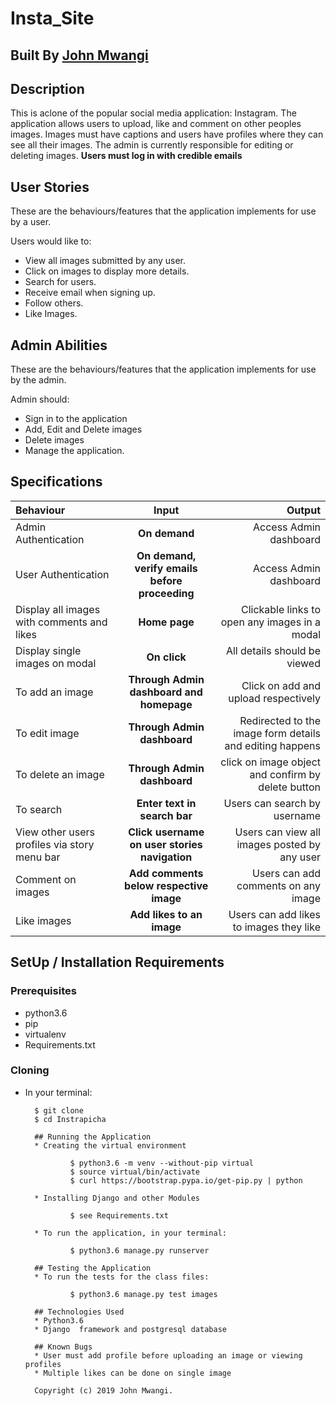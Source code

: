 # Insta_Site


## Built By [John Mwangi]()

## Description
This is aclone of the popular social media application: Instagram. The application allows users to upload, like and comment on other peoples images. Images must have captions and users have profiles where they can see all their images. The admin is  currently responsible for editing or deleting images.
**Users must log in with credible emails**

## User Stories
These are the behaviours/features that the application implements for use by a user.

Users would like to:
* View all images submitted by any user.
* Click on images to display more details.
* Search for users.
* Receive email when signing up.
* Follow others.
* Like Images.


## Admin Abilities
These are the behaviours/features that the application implements for use by the admin.

Admin should:
* Sign in to the application
* Add, Edit and Delete images
* Delete images
* Manage the application.

## Specifications
| Behaviour | Input | Output |
| :---------------- | :---------------: | ------------------: |
| Admin Authentication | **On demand** | Access Admin dashboard |
| User Authentication | **On demand, verify emails before proceeding** | Access Admin dashboard |
| Display all images with comments and likes | **Home page** | Clickable links to open any images in a modal |
| Display single images on modal | **On  click** | All details should be viewed|
| To add an image  | **Through Admin dashboard and homepage** | Click on add and upload respectively|
| To edit image  | **Through Admin dashboard** | Redirected to the  image form details and editing happens|
| To delete an image  | **Through Admin dashboard** | click on image object and confirm by delete button|
| To search  | **Enter text in search bar** | Users can search by username|
| View other users profiles via story menu bar | **Click username on user stories navigation** | Users can view all images posted by any user|
| Comment on images | **Add comments below respective image** | Users can add comments on any image|
| Like images | **Add likes to an image** | Users can add likes to images they like|


## SetUp / Installation Requirements
### Prerequisites
* python3.6
* pip
* virtualenv
* Requirements.txt

### Cloning
* In your terminal:

        $ git clone
        $ cd Instrapicha

        ## Running the Application
        * Creating the virtual environment

                $ python3.6 -m venv --without-pip virtual
                $ source virtual/bin/activate
                $ curl https://bootstrap.pypa.io/get-pip.py | python

        * Installing Django and other Modules

                $ see Requirements.txt

        * To run the application, in your terminal:

                $ python3.6 manage.py runserver

        ## Testing the Application
        * To run the tests for the class files:

                $ python3.6 manage.py test images

        ## Technologies Used
        * Python3.6
        * Django  framework and postgresql database

        ## Known Bugs
        * User must add profile before uploading an image or viewing profiles
        * Multiple likes can be done on single image

        Copyright (c) 2019 John Mwangi.
